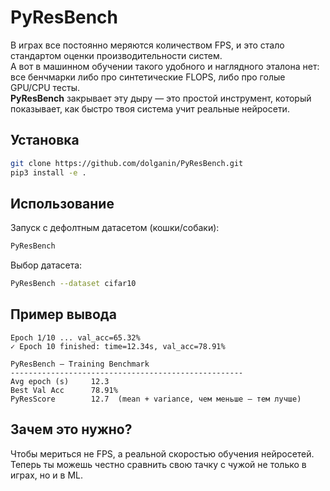# PyResBench

В играх все постоянно меряются количеством FPS, и это стало стандартом оценки производительности систем.  
А вот в машинном обучении такого удобного и наглядного эталона нет: все бенчмарки либо про синтетические FLOPS, либо про голые GPU/CPU тесты.  
**PyResBench** закрывает эту дыру — это простой инструмент, который показывает, как быстро твоя система учит реальные нейросети.  

             
## Установка
```bash
git clone https://github.com/dolganin/PyResBench.git
pip3 install -e .
```

## Использование
Запуск с дефолтным датасетом (кошки/собаки):  
```bash
PyResBench
```

Выбор датасета:  
```bash
PyResBench --dataset cifar10
```

## Пример вывода
```
Epoch 1/10 ... val_acc=65.32%
✓ Epoch 10 finished: time=12.34s, val_acc=78.91%

PyResBench — Training Benchmark
----------------------------------------------------
Avg epoch (s)     12.3
Best Val Acc      78.91%
PyResScore        12.7  (mean + variance, чем меньше — тем лучше)
```

## Зачем это нужно?
Чтобы мериться не FPS, а реальной скоростью обучения нейросетей.  
Теперь ты можешь честно сравнить свою тачку с чужой не только в играх, но и в ML.
